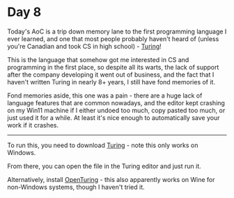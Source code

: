 # Day 8

Today's AoC is a trip down memory lane to the first programming language I ever learned,
and one that most people probably haven't heard of (unless you're Canadian and took CS in high school) - [Turing](https://en.wikipedia.org/wiki/Turing_(programming_language))!

This is the language that somehow got me interested in CS and programming in the first place, so
despite all its warts, the lack of support after the company developing it went out of business, and the fact
that I haven't written Turing in nearly 8+ years, I still have fond memories of it.

Fond memories aside, this one was a pain - there are a huge lack of language features that are common nowadays, and the editor kept crashing on my Win11 machine if I either undoed too much, copy pasted too much, or just used it for a while. At least it's nice enough to automatically save your work if it crashes.

---

To run this, you need to download [Turing](http://compsci.ca/holtsoft/) - note this only works on Windows.

From there, you can open the file in the Turing editor and just run it.

Alternatively, install [OpenTuring](http://tristan.hume.ca/openturing/) - this also apparently works on Wine for non-Windows systems, though I haven't tried it.
